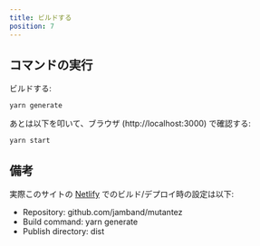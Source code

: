 ```yaml
---
title: ビルドする
position: 7
---
```


## コマンドの実行

ビルドする:

```
yarn generate
```

あとは以下を叩いて、ブラウザ (http://localhost:3000) で確認する:

```
yarn start
```

## 備考

実際このサイトの [Netlify](https://www.netlify.com/) でのビルド/デプロイ時の設定は以下:

- Repository: github.com/jamband/mutantez
- Build command: yarn generate
- Publish directory: dist
